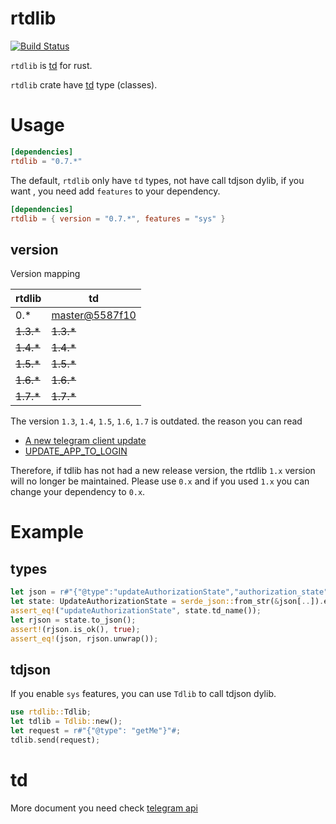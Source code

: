 rtdlib
===

[![Build Status](https://api.travis-ci.org/fewensa/rtdlib.svg)](https://travis-ci.org/fewensa/rtdlib/)


`rtdlib` is [td](https://github.com/tdlib/td) for rust.

`rtdlib` crate have [td](https://github.com/tdlib/td) type (classes).


# Usage

```toml
[dependencies]
rtdlib = "0.7.*"
```

The default, `rtdlib` only have `td` types, not have call tdjson dylib, if you want , you need add `features` to your dependency.

```toml
[dependencies]
rtdlib = { version = "0.7.*", features = "sys" }
```

## version

Version mapping

| rtdlib        | td          |
|---------------|-------------|
| 0.*           | [master@5587f10](https://github.com/tdlib/td/commit/5587f10eba5bc1ea44732970fbac5bd908680dc5)      |
| ~~1.3.*~~     | ~~1.3.*~~   |
| ~~1.4.*~~     | ~~1.4.*~~   |
| ~~1.5.*~~     | ~~1.5.*~~   |
| ~~1.6.*~~     | ~~1.6.*~~   |
| ~~1.7.*~~     | ~~1.7.*~~   |

The version `1.3`, `1.4`, `1.5`, `1.6`, `1.7` is outdated. the reason you can read

- [A new telegram client update](https://github.com/fewensa/telegram-client/issues/29)
- [UPDATE_APP_TO_LOGIN](https://github.com/tdlib/td/issues/1758)

Therefore, if tdlib has not had a new release version, the rtdlib `1.x` version will no longer be maintained. Please use `0.x` and if you used `1.x` you can change your dependency to `0.x`.


# Example

## types

```rust
let json = r#"{"@type":"updateAuthorizationState","authorization_state":{"@type":"authorizationStateWaitTdlibParameters"}}"#;
let state: UpdateAuthorizationState = serde_json::from_str(&json[..]).expect("Json fail");
assert_eq!("updateAuthorizationState", state.td_name());
let rjson = state.to_json();
assert!(rjson.is_ok(), true);
assert_eq!(json, rjson.unwrap());
```

## tdjson

If you enable `sys` features, you can use `Tdlib` to call tdjson dylib.

```rust
use rtdlib::Tdlib;
let tdlib = Tdlib::new();
let request = r#"{"@type": "getMe"}"#;
tdlib.send(request);
```


# td

More document you need check [telegram api](https://core.telegram.org/api)


